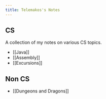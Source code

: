 ```yaml
---
title: Telemakos's Notes
---
```

## CS
A collection of my notes on various CS topics.

- [[Java]]
- [[Assembly]]
- [[Excursions]]


## Non CS
- [[Dungeons and Dragons]]
